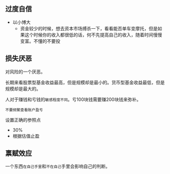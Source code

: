 ## 过度自信

+ 以小博大
  + 资金较少的时候，想去资本市场搏杀一下，看看能否单车变摩托，但是如果这个时候你的收入都很低的话，何不先提高自己的收入，随着时间慢慢变富。不懂的不要投

## 损失厌恶

对风险的一个厌恶。

长期来看股票型基金收益最高，但是规模却是最小的。货币型基金收益最低，但是规模却是最大的。

人对于赚钱和亏钱的`敏感程度不同`。亏100块钱需要赚200块钱来弥补。

`不要频繁查看账户盈亏`

设置正确的参照点

+ 30%
+ 根据估值止盈

## 禀赋效应

一个东西`在自己手里`和`不在自己`手里会影响自己的判断。